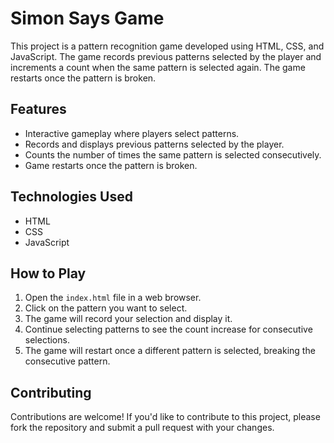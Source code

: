 # Simon Says Game

This project is a pattern recognition game developed using HTML, CSS, and JavaScript. The game records previous patterns selected by the player and increments a count when the same pattern is selected again. The game restarts once the pattern is broken.

## Features

- Interactive gameplay where players select patterns.
- Records and displays previous patterns selected by the player.
- Counts the number of times the same pattern is selected consecutively.
- Game restarts once the pattern is broken.

## Technologies Used

- HTML
- CSS
- JavaScript

## How to Play

1. Open the `index.html` file in a web browser.
2. Click on the pattern you want to select.
3. The game will record your selection and display it.
4. Continue selecting patterns to see the count increase for consecutive selections.
5. The game will restart once a different pattern is selected, breaking the consecutive pattern.

## Contributing

Contributions are welcome! If you'd like to contribute to this project, please fork the repository and submit a pull request with your changes.

